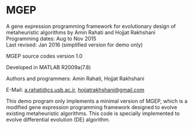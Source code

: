 # MGEP
A  gene  expression  programming  framework for  evolutionary design
of metaheuristic algorithms by Amin Rahati and Hojjat Rakhshani       
Programming dates: Aug to Nov 2015                                    
Last revised: Jan  2016   (simplified version for demo only)          



MGEP source codes version 1.0                                        
                                                                     
Developed in MATLAB R2009a(7.8)                                      
                                                                      
Authors and programmers: Amin Rahati, Hojjat Rakhshani               
                                                                      
E-Mail: a.rahati@cs.usb.ac.ir, hojjatrakhshani@gmail.com             



This demo program only implements a minimal version of MGEP, which is
a modified gene expression programming framework designed to evolve
existing metaheuristic algorithms. This code is specially implemented
to evolve differential evolution (DE) algorithm.              

